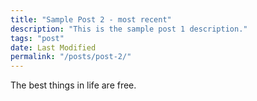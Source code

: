 ```yaml
---
title: "Sample Post 2 - most recent"
description: "This is the sample post 1 description."
tags: "post"
date: Last Modified
permalink: "/posts/post-2/"
---
```


The best things in life are free.
